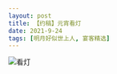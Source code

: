 ```yaml
---
layout: post
title: 【约稿】元宵看灯
date: 2021-9-24
tags: [明月好似世上人, 宴客精选]
---
```


![看灯](https://s2.loli.net/2022/03/20/aBvT89c47IKMdWm.png "看灯")
